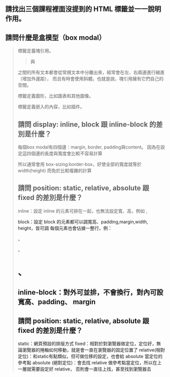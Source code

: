 ## 請找出三個課程裡面沒提到的 HTML 標籤並一一說明作用。


## 請問什麼是盒模型（box modal）

<blockquote> 標籤定義塊引用。

<blockquote> 與</blockquote> 之間的所有文本都會從常規文本中分離出來，經常會在左、右兩邊進行縮進（增加外邊距），
而且有時會使用斜體。也就是說，塊引用擁有它們自己的空間。

<canvas> 標籤定義圖形，比如圖表和其他圖像。

<embed> 標籤定義嵌入的內容，比如插件。

## 請問 display: inline, block 跟 inline-block 的差別是什麼？

每個box modal有四個邊：margin, border, padding與content。
因為在設定這四個邊的長度與寬度會比較不容易計算

所以通常會用 box-sizing:border-box，好使全部的寬度就等於width(height)
而免於比較複雜的計算

## 請問 position: static, relative, absolute 跟 fixed 的差別是什麼？

inline：設定 inline 的元素可排在一起，也無法設定寬、高，例如 <span>, <a>

block：設定 block 的元素都可以調寬高、padding,margin,width, height，皆可調
每個元素也會佔據一整行，例：<div> 、 <p> 、 <h1> 、 <h2>

inline-block：對外可並排，不會換行，對內可設寬高、padding、 margin

## 請問 position: static, relative, absolute 跟 fixed 的差別是什麼？

static：網頁預設的排版方式
fixed：相對於對瀏覽器做定位，定位好，無論瀏覽器的捲軸如何移動，就是會一直在瀏覽器的固定位置了
relative(相對定位)：和static有點類似，但可做位移的設定，也會給 absolute 當定位的參考點 
absolute (絕對定位)：會去找 relative 做參考點當定位，所以在上一層就需要設定好 relative，
否則會一直往上找，甚至找到瀏覽器去